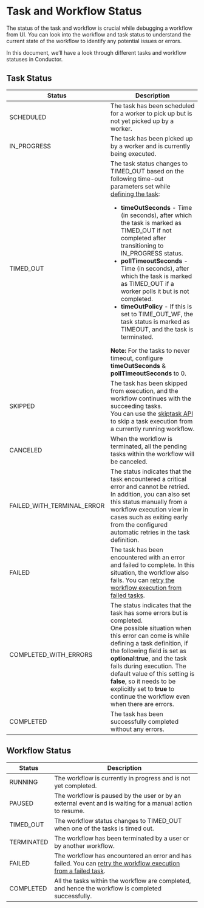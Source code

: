 # Task and Workflow Status

The status of the task and workflow is crucial while debugging a workflow from UI. You can look into the workflow and task status to understand the current state of the workflow to identify any potential issues or errors.

In this document, we’ll have a look through different tasks and workflow statuses in Conductor.

## Task Status

| Status | Description |
| --------------------------------- | --------------------------------- |
| SCHEDULED | The task has been scheduled for a worker to pick up but is not yet picked up by a worker. |
| IN_PROGRESS | The task has been picked up by a worker and is currently being executed. | 
| TIMED_OUT | The task status changes to TIMED_OUT based on the following time-out parameters set while [defining the task](https://orkes.io/content/reference-docs/api/metadata/creating-task-definitions):<ul><li>**timeOutSeconds** - Time (in seconds), after which the task is marked as TIMED_OUT if not completed after transitioning to IN_PROGRESS status.</li><li>**pollTimeoutSeconds** - Time (in seconds), after which the task is marked as TIMED_OUT if a worker polls it but is not completed.</li><li>**timeOutPolicy** - If this is set to TIME_OUT_WF, the task status is marked as TIMEOUT, and the task is terminated.</li></ul> **Note:** For the tasks to never timeout, configure **timeOutSeconds** & **pollTimeoutSeconds** to 0.|
| SKIPPED | The task has been skipped from execution, and the workflow continues with the succeeding tasks. <br/>You can use the [skiptask API](https://orkes.io/content/reference-docs/api/workflow/skip-task-from-workflow) to skip a task execution from a currently running workflow. |
| CANCELED | When the workflow is terminated, all the pending tasks within the workflow will be canceled. |
| FAILED_WITH_TERMINAL_ERROR | The status indicates that the task encountered a critical error and cannot be retried. <br/>In addition, you can also set this status manually from a workflow execution view in cases such as exiting early from the configured automatic retries in the task definition. |
| FAILED | The task has been encountered with an error and failed to complete. In this situation, the workflow also fails. You can [retry the workflow execution from failed tasks](https://orkes.io/content/developer-guides/debugging-workflows#recovering-from-failures). |
| COMPLETED_WITH_ERRORS | The status indicates that the task has some errors but is completed. <br/> One possible situation when this error can come is while defining a task definition, if the following field is set as **optional:true**, and the task fails during execution. The default value of this setting is **false**, so it needs to be explicitly set to **true** to continue the workflow even when there are errors. |
| COMPLETED | The task has been successfully completed without any errors. | 

## Workflow Status

| Status | Description |
| --------------------------------- | --------------------------------- |
| RUNNING | The workflow is currently in progress and is not yet completed. |
| PAUSED | The workflow is paused by the user or by an external event and is waiting for a manual action to resume. |
| TIMED_OUT | The workflow status changes to TIMED_OUT when one of the tasks is timed out. |
| TERMINATED | The workflow has been terminated by a user or by another workflow. |
| FAILED | The workflow has encountered an error and has failed. You can [retry the workflow execution from a failed task](https://orkes.io/content/developer-guides/debugging-workflows#recovering-from-failures). |
| COMPLETED | All the tasks within the workflow are completed, and hence the workflow is completed successfully. |